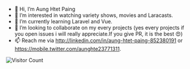 - 👋 Hi, I’m Aung Htet Paing
- 👀 I’m interested in watching variety shows, movies and Laracasts.
- 🌱 I’m currently learning Laravel and Vue.
- 💞️ I’m looking to collaborate on my every projects (yes every projects if you open issues i will really appreciate.If you give PR, it is the best 😍)
- 📫 Reach me via http://linkedin.com/in/aung-htet-paing-852380191 or https://mobile.twitter.com/aunghte23771311.

![Visitor Count](https://profile-counter.glitch.me/ahp-sooyaa/count.svg)
<!---
ahp-sooyaa/ahp-sooyaa is a ✨ special ✨ repository because its `README.md` (this file) appears on your GitHub profile.
You can click the Preview link to take a look at your changes.
--->
